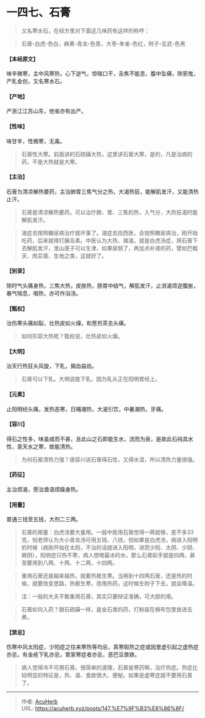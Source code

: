 # 一四七、石膏


> 又名寒水石，在经方里对下面这几味药有这样的称呼：

> 石膏-白虎-色白，麻黄-青龙-色青，大枣-朱雀-色红，附子-玄武-色黑

#### 【本经原文】
味辛微寒，主中风寒热，心下逆气，惊喘口干，舌焦不能息，腹中坠痛，除邪鬼，产乳金创，又名寒水石。
#### 【产地】
产浙江江苏山东，他省亦有出产。
#### 【性味】
味甘辛，性微寒，无毒。

> 石膏性大寒。前面讲的石硫磺大热，这里讲石膏大寒，是的，凡是治病的药，不是大热就是大寒。

#### 【主治】
石膏为清凉解热要药，主治肺胃三焦气分之热，大渴热狂，能解肌发汗，又能清热止汗。

> 石膏是清凉解热要药。可以治疗肺、胃、三焦的热，入气分，大热狂渴时能解肌发汗。

> 渴症去按照糖尿病治疗就坏事了‍‍‍‍。渴症去找西医，会按照糖尿病治，刚开始吃药，后来就得打胰岛素。中医认为大热、燥渴，就是白虎汤症，用石膏下去解肌发汗，淮山莲子可以生津，如果尿频了，再加点补肾的药，譬如巴戟天、肉苁蓉、生地之类，这就好了。

#### 【别录】
除时气头痛身热，三焦大热，皮肤热，肠胃中结气，解肌发汗，止消渴烦逆腹胀，暴气喘息，咽热，亦可作浴汤。
#### 【甄权】
治伤寒头痛如裂，壮热皮如火燥，和葱煎茶去头痛。

> 如何形容大热呢？甄权说，壮热皮如火燥。

#### 【大明】
治天行热狂头风旋，下乳，揭齿益齿。

> 石膏可以下乳。大明说能下乳，因为乳头正在阳明胃经上。

#### 【元素】
止阳明经头痛，发热恶寒，日晡潮热，大渴引饮，中暑潮热，牙痛。
#### 【容川】
得石之性多，味虽咸而不甚，且此山之石即能生水，流而为泉，是故此石纯具水性，禀天水之寒，故能清热。

> 为何石膏清热力强？唐容川说石膏得石性，又得水湿，所以清热力量很强。

#### 【药征】
主治烦渴，旁治谵语烦躁身热。
#### 【用量】
普通三钱至五钱，大剂二三两。

> 石膏的用量：白虎汤要大量用。一般中医用石膏觉得一两就够，差不多33克，倪老师认为大小青龙汤可用五钱、八钱，但如果是白虎汤，病进入阳明的时候（病刚开始在太阳，不治的话就进入阳明，进而少阳、太阴、少阴、厥阴），阳明症只热不寒，病人想喝最冰的水，那么石膏起手就是四两，甚至要用到八两、十两、十二两，十四两。

> 重用石膏还是越来越热，就要热极生寒。当用到十四两石膏，还是热的时候，就要改变思路，热极生寒，改用热药，这时候生附子下去，就会降温。

> 注：一般的大夫不敢重用石膏，其实只要辩证准确，可大胆的用。

> 石膏如何入药？跟石硫磺一样，是金石类的药，打粉装在棉布包里放进去煮。

#### 【禁忌】
伤寒中风太阳症，少阳症之往来寒热等均忌，真寒假热之症或因里虚引起之虚热症亦忌，有金疮下乳亦忌，胃家寒症者亦忌，恶巴豆畏铁。

> 病人觉得冷不可用石膏。很简单的道理，石膏是寒药啊，治疗热症。热症比较明显的特征是，热、渴、食欲很大、便秘。如果是虚寒症就不要用石膏了。

---

> 作者: [AcuHerb](https://acuherb.xyz)  
> URL: https://acuherb.xyz/posts/147.%E7%9F%B3%E8%86%8F/  

